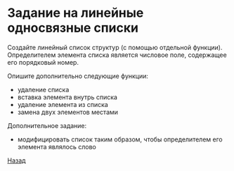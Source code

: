 # Задание на линейные односвязные списки

Создайте линейный список структур (с помощью отдельной функции). Определителем элемента списка является числовое поле, содержащее его порядковый номер.

Опишите дополнительно следующие функции:
- удаление списка
- вставка элемента внутрь списка
- удаление элемента из списка
- замена двух элементов местами

Дополнительное задание:
- модифицировать список таким образом, чтобы определителем его элемента являлось слово

[Назад](../README.md)